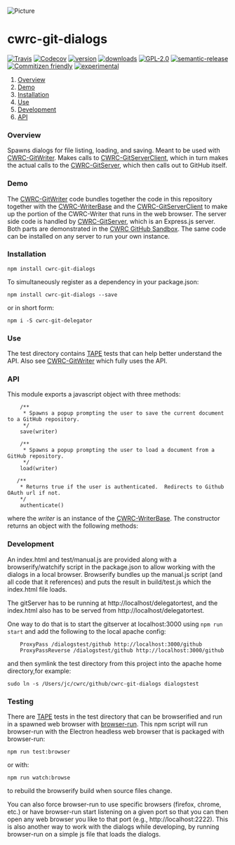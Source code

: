 ![Picture](http://www.cwrc.ca/wp-content/uploads/2010/12/CWRC_Dec-2-10_smaller.png)

# cwrc-git-dialogs

[![Travis](https://img.shields.io/travis/jchartrand/cwrc-git-dialogs.svg)](https://travis-ci.org/jchartrand/cwrc-git-dialogs)
[![Codecov](https://img.shields.io/codecov/c/github/jchartrand/cwrc-git-dialogs.svg)](https://codecov.io/gh/jchartrand/cwrc-git-dialogs)
[![version](https://img.shields.io/npm/v/cwrc-git-dialogs.svg)](http://npm.im/cwrc-git-dialogs)
[![downloads](https://img.shields.io/npm/dm/cwrc-git-dialogs.svg)](http://npm-stat.com/charts.html?package=cwrc-git-dialogs&from=2015-08-01)
[![GPL-2.0](https://img.shields.io/npm/l/cwrc-git-dialogs.svg)](http://opensource.org/licenses/GPL-2.0)
[![semantic-release](https://img.shields.io/badge/%20%20%F0%9F%93%A6%F0%9F%9A%80-semantic--release-e10079.svg)](https://github.com/semantic-release/semantic-release)
[![Commitizen friendly](https://img.shields.io/badge/commitizen-friendly-brightgreen.svg)](http://commitizen.github.io/cz-cli/)
[![experimental](http://badges.github.io/stability-badges/dist/experimental.svg)](http://github.com/badges/stability-badges)

1. [Overview](#overview)
1. [Demo](#demo)
1. [Installation](#installation)
1. [Use](#use)
1. [Development](#development)
1. [API](#api)

### Overview

Spawns dialogs for file listing, loading, and saving.  Meant to be used with [CWRC-GitWriter](https://github.com/jchartrand/CWRC-GitWriter).  Makes calls to [CWRC-GitServerClient](https://github.com/jchartrand/CWRC-GitServerClient), which in turn makes the actual calls to the [CWRC-GitServer](https://github.com/jchartrand/CWRC-GitServer), which then calls out to GitHub itself.

### Demo 

The [CWRC-GitWriter](https://github.com/jchartrand/CWRC-GitWriter) code bundles together the code in this repository together with the [CWRC-WriterBase](https://github.com/jchartrand/CWRC-WriterBase) and the [CWRC-GitServerClient](https://github.com/jchartrand/CWRC-GitServerClient) to make up the portion of the CWRC-Writer that runs in the web browser.  The server side code is handled by [CWRC-GitServer](https://github.com/jchartrand/CWRC-GitServer), which is an Express.js server.  Both parts are demonstrated in the [CWRC GitHub Sandbox](http://208.75.74.217/editor_github.html). The same code can be installed on any server to run your own instance.

### Installation

`npm install cwrc-git-dialogs`   

To simultaneously register as a dependency in your package.json:

`npm install cwrc-git-dialogs --save`   

or in short form:

`npm i -S cwrc-git-delegator`

### Use

The test directory contains [TAPE](https://github.com/substack/tape) tests that can help better understand the API. Also see [CWRC-GitWriter](https://github.com/jchartrand/CWRC-GitWriter) which fully uses the API.

### API

This module exports a javascript object with three methods:

```
    /**
     * Spawns a popup prompting the user to save the current document to a GitHub repository.
     */
    save(writer)

    /**
     * Spawns a popup prompting the user to load a document from a GitHub repository.
     */
    load(writer)

   /**
    * Returns true if the user is authenticated.  Redirects to Github OAuth url if not.
    */
    authenticate()
```

where the *writer* is an instance of the [CWRC-WriterBase](https://github.com/jchartrand/CWRC-WriterBase).  The constructor returns an object with the following methods:

### Development

An index.html and test/manual.js are provided along with a browserify/watchify script in the package.json to allow working with the dialogs in a local browser.  Browserify bundles up the manual.js script (and all code that it references) and puts the result in build/test.js which the index.html file loads.  

The gitServer has to be running at http://localhost/delegatortest, and the index.html
also has to be served from http://localhost/delegatortest.
    
One way to do that is to start the gitserver at localhost:3000 using `npm run start` and 
add the following to the local apache config:

```
    ProxyPass /dialogstest/github http://localhost:3000/github
    ProxyPassReverse /dialogstest/github http://localhost:3000/github
```

and then symlink the test directory from this project into the apache home directory,for example:

`sudo ln -s /Users/jc/cwrc/github/cwrc-git-dialogs dialogstest`

### Testing

There are [TAPE](https://github.com/substack/tape) tests in the test directory that can be browserified and run in a spawned web browser with [browser-run](https://github.com/juliangruber/browser-run).  This npm script will run browser-run with the Electron headless web browser that is packaged with browser-run:

```
npm run test:browser
```

or with:

```
npm run watch:browse
```

to rebuild the browserify build when source files change.

You can also force browser-run to use specific browsers (firefox, chrome, etc.) or have browser-run start listening on a given port so that you can then open any web browser you like to that port (e.g., http://localhost:2222).  This is also another way to work with the dialogs while developing, by running browser-run on a simple js file that loads the dialogs. 
